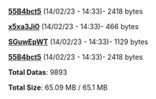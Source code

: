 [**55B4bct5**](/data/55B4bct5.txt) (14/02/23 - 14:33)- 2418 bytes

[**x5xa3Ji0**](/data/x5xa3Ji0.txt) (14/02/23 - 14:33)- 466 bytes

[**SGuwEpWT**](/data/SGuwEpWT.txt) (14/02/23 - 14:33)- 1129 bytes

[**55B4bct5**](/data/55B4bct5.txt) (14/02/23 - 14:33)- 2418 bytes

**Total Datas**: 9893

**Total Size**: 65.09 MB / 65.1 MB